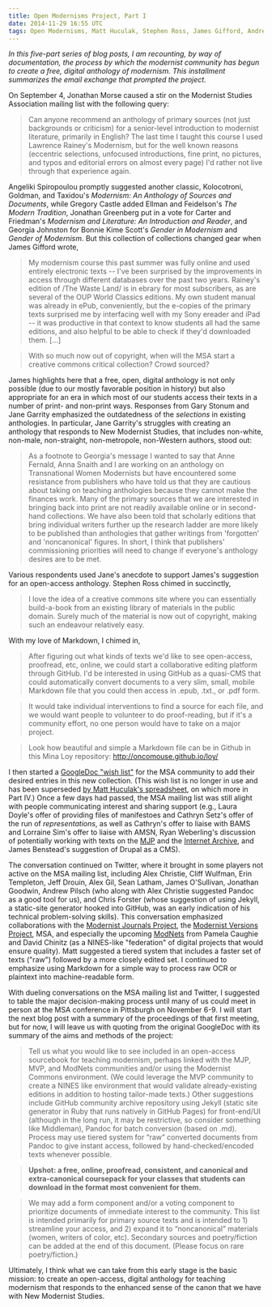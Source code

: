 ```yaml
---
title: Open Modernisms Project, Part I
date: 2014-11-29 16:55 UTC
tags: Open Modernisms, Matt Huculak, Stephen Ross, James Gifford, Andrew Pilsch, Chris Forster, MSA, pedagogy
---
```


_In this five-part series of blog posts, I am recounting, by way of documentation, the process by which the modernist community has begun to create a free, digital anthology of modernism. This installment summarizes the email exchange that prompted the project._

On September 4, Jonathan Morse caused a stir on the Modernist Studies Association mailing list with the following query:

> Can anyone recommend an anthology of primary sources (not just backgrounds or criticism) for a senior-level introduction to modernist literature, primarily in English? The last time I taught this course I used Lawrence Rainey's Modernism, but for the well known reasons (eccentric selections, unfocused introductions, fine print, no pictures, and typos and editorial errors on almost every page) I'd rather not live through that experience again.

Angeliki Spiropoulou promptly suggested another classic, Kolocotroni, Goldman, and Taxidou's _Modernism: An Anthology of Sources and Documents_, while Gregory Castle added Ellman and Feidelson's _The Modern Tradition_, Jonathan Greenberg put in a vote for Carter and Friedman's _Modernism and Literature: An Introduction and Reader_, and Georgia Johnston for Bonnie Kime Scott's _Gender in Modernism_ and _Gender of Modernism_. But this collection of collections changed gear when James Gifford wrote,

> My modernism course this past summer was fully online and used entirely electronic texts -- I've been surprised by the improvements in access through different databases over the past two years.  Rainey's edition of /The Waste Land/ is in ebrary for most subscribers, as are several of the OUP World Classics editions.  My own student manual was already in ePub, conveniently, but the e-copies of the primary texts surprised me by interfacing well with my Sony ereader and iPad -- it was productive in that context to know students all had the same editions, and also helpful to be able to check if they'd downloaded them. [...]

> With so much now out of copyright, when will the MSA start a creative commons critical collection?  Crowd sourced?

James highlights here that a free, open, digital anthology is not only possible (due to our mostly favorable position in history) but also appropriate for an era in which most of our students access their texts in a number of print- and non-print ways. Responses from Gary Stonum and Jane Garrity emphasized the outdatedness of the _selections_ in existing anthologies. In particular, Jane Garrity's struggles with creating an anthology that responds to New Modernist Studies, that includes non-white, non-male, non-straight, non-metropole, non-Western authors, stood out:

> As a footnote to Georgia's message I wanted to say that Anne Fernald, Anna Snaith and I are working on an anthology on Transnational Women Modernists but have encountered some resistance from publishers who have told us that they are cautious about taking on teaching anthologies because they cannot make the finances work. Many of the primary sources that we are interested in bringing back into print are not readily available online or in second-hand collections. We have also been told that scholarly editions that bring individual writers further up the research ladder are more likely to be published than anthologies that gather writings from 'forgotten' and 'noncanonical' figures. In short, I think that publishers' commissioning priorities will need to change if everyone's anthology desires are to be met. 

Various respondents used Jane's anecdote to support James's suggestion for an open-access anthology. Stephen Ross chimed in succinctly,

> I love the idea of a creative commons site where you can essentially build-a-book from an existing library of materials in the public domain. Surely much of the material is now out of copyright, making such an endeavour relatively easy. 

With my love of Markdown, I chimed in,

> After figuring out what kinds of texts we'd like to see open-access, proofread, etc, online, we could start a collaborative editing platform through GitHub. I'd be interested in using GitHub as a quasi-CMS that could automatically convert documents to a very slim, small, mobile Markdown file that you could then access in .epub, .txt., or .pdf form. 

> It would take individual interventions to find a source for each file, and we would want people to volunteer to do proof-reading, but if it's a community effort, no one person would have to take on a major project.

> Look how beautiful and simple a Markdown file can be in Github in this Mina Loy repository: http://oncomouse.github.io/loy/

I then started a [GoogleDoc "wish list"](https://docs.google.com/document/d/1-Wibh_vEheI2A8LtpF22-qCrfjuDPWj_jvebPQ7eJOY/edit?usp=sharing) for the MSA community to add their desired entries in this new collection. (This wish list is no longer in use and has been superseded [by Matt Huculak's spreadsheet](https://docs.google.com/spreadsheets/d/17VkT5B_GFovHtkvglr6IKYA0emqhnnHKXcFKjeKlviw/edit?usp=sharing), on which more in Part IV.) Once a few days had passed, the MSA mailing list was still alight with people communicating interest and sharing support (e.g., Laura Doyle's offer of providing files of manifestoes and Cathryn Setz's offer of the run of _representations_, as well as Cathryn's offer to liaise with BAMS and Lorraine Sim's offer to liaise with AMSN, Ryan Weberling's discussion of potentially working with texts on the [MJP](http://modjourn.org/) and the [Internet Archive](https://archive.org/), and James Benstead's suggestion of Drupal as a CMS).

The conversation continued on Twitter, where it brought in some players not active on the MSA mailing list, including Alex Christie, Cliff Wulfman, Erin Templeton, Jeff Drouin, Alex Gil, Sean Latham, James O'Sullivan, Jonathan Goodwin, Andrew Pilsch (who along with Alex Christie suggested Pandoc as a good tool for us), and Chris Forster (whose suggestion of using Jekyll, a static-site generator hooked into GitHub, was an early indication of his technical problem-solving skills). This conversation emphasized collaborations with the [Modernist Journals Project](http://modjourn.org/), the [Modernist Versions Project](http://web.uvic.ca/~mvp1922/), MSA, and especially the upcoming [ModNets](http://www.modnets.org/) from Pamela Caughie and David Chinitz (as a NINES-like "federation" of digital projects that would ensure quality). Matt suggested a tiered system that includes a faster set of texts ("raw") followed by a more closely edited set. I continued to emphasize using Markdown for a simple way to process raw OCR or plaintext into machine-readable form. 

With dueling conversations on the MSA mailing list and Twitter, I suggested to table the major decision-making process until many of us could meet in person at the MSA conference in Pittsburgh on November 6-9. I will start the next blog post with a summary of the proceedings of that first meeting, but for now, I will leave us with quoting from the original GoogleDoc with its summary of the aims and methods of the project:

> Tell us what you would like to see included in an open-access sourcebook for teaching modernism, perhaps linked with the MJP, MVP, and ModNets communities and/or using the Modernist Commons environment. (We could leverage the MVP community to create a NINES like environment that would validate already-existing editions in addition to hosting tailor-made texts.) Other suggestions include GitHub community archive repository using Jekyll (static site generator in Ruby that runs natively in GitHub Pages) for front-end/UI (although in the long run, it may be restrictive, so consider something like Middleman), Pandoc for batch conversion (based on .md). Process may use tiered system for “raw” converted documents from Pandoc to give instant access, followed by hand-checked/encoded texts whenever possible.

> **Upshot: a free, online, proofread, consistent, and canonical and extra-canonical coursepack for your classes that students can download in the format most convenient for them.**

> We may add a form component and/or a voting component to prioritize documents of immediate interest to the community. This list is intended primarily for primary source texts and is intended to 1) streamline your access, and 2) expand it to “noncanonical” materials (women, writers of color, etc). Secondary sources and poetry/fiction can be added at the end of this document. (Please focus on rare poetry/fiction.)

Ultimately, I think what we can take from this early stage is the basic mission: to create an open-access, digital anthology for teaching modernism that responds to the enhanced sense of the canon that we have with New Modernist Studies.
